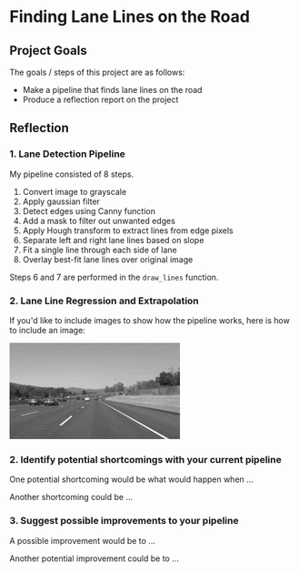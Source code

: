 # Finding Lane Lines on the Road

## Project Goals

The goals / steps of this project are as follows:
* Make a pipeline that finds lane lines on the road
* Produce a reflection report on the project

[//]: # (Image References)

[image1]: ./examples/grayscale.jpg "Grayscale"

## Reflection

### 1. Lane Detection Pipeline

My pipeline consisted of 8 steps.

1. Convert image to grayscale
2. Apply gaussian filter
3. Detect edges using Canny function
4. Add a mask to filter out unwanted edges
5. Apply Hough transform to extract lines from edge pixels
6. Separate left and right lane lines based on slope
7. Fit a single line through each side of lane
8. Overlay best-fit lane lines over original image

Steps 6 and 7 are performed in the `draw_lines` function.

### 2. Lane Line Regression and Extrapolation

If you'd like to include images to show how the pipeline works, here is how to include an image: 

![alt text][image1]


### 2. Identify potential shortcomings with your current pipeline


One potential shortcoming would be what would happen when ... 

Another shortcoming could be ...


### 3. Suggest possible improvements to your pipeline

A possible improvement would be to ...

Another potential improvement could be to ...
